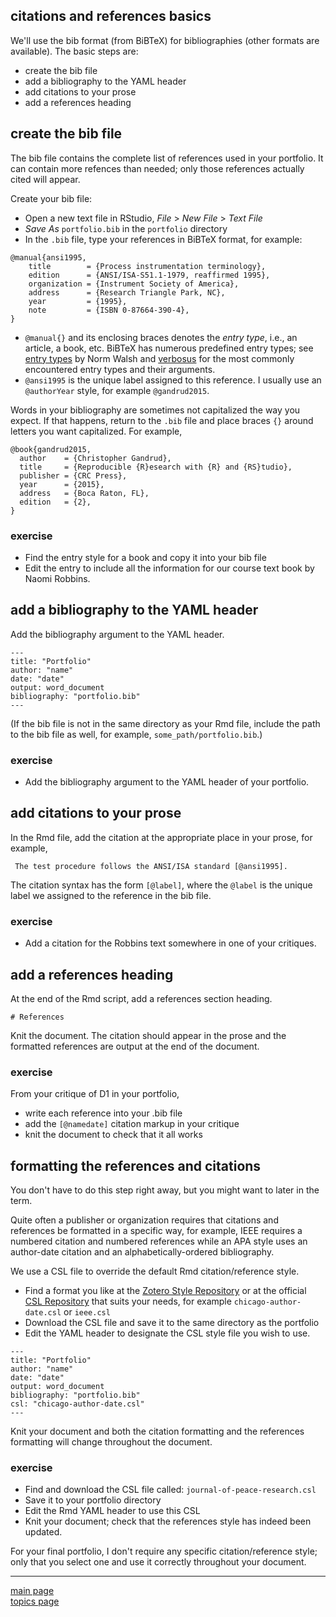 
citations and references basics
-------------------------------

We'll use the bib format (from BiBTeX) for bibliographies (other formats are available). The basic steps are:

-   create the bib file
-   add a bibliography to the YAML header
-   add citations to your prose
-   add a references heading

create the bib file
-------------------

The bib file contains the complete list of references used in your portfolio. It can contain more refences than needed; only those references actually cited will appear.

Create your bib file:

-   Open a new text file in RStudio, *File* &gt; *New File* &gt; *Text File*
-   *Save As* `portfolio.bib` in the `portfolio` directory
-   In the `.bib` file, type your references in BiBTeX format, for example:

<pre class="r"><code>@manual{ansi1995,
    title        = {Process instrumentation terminology},
    edition      = {ANSI/ISA-S51.1-1979, reaffirmed 1995},
    organization = {Instrument Society of America},
    address      = {Research Triangle Park, NC},
    year         = {1995},
    note         = {ISBN 0-87664-390-4},
}</code></pre>
-   `@manual{}` and its enclosing braces denotes the *entry type*, i.e., an article, a book, etc. BiBTeX has numerous predefined entry types; see [entry types](https://nwalsh.com/tex/texhelp/bibtx-7.html) by Norm Walsh and [verbosus](https://verbosus.com/bibtex-style-examples.html) for the most commonly encountered entry types and their arguments.
-   `@ansi1995` is the unique label assigned to this reference. I usually use an `@authorYear` style, for example `@gandrud2015`.

Words in your bibliography are sometimes not capitalized the way you expect. If that happens, return to the `.bib` file and place braces `{}` around letters you want capitalized. For example,

    @book{gandrud2015,
      author    = {Christopher Gandrud}, 
      title     = {Reproducible {R}esearch with {R} and {RS}tudio},
      publisher = {CRC Press},
      year      = {2015},
      address   = {Boca Raton, FL},
      edition   = {2},
    }

### exercise

-   Find the entry style for a book and copy it into your bib file
-   Edit the entry to include all the information for our course text book by Naomi Robbins.

add a bibliography to the YAML header
-------------------------------------

Add the bibliography argument to the YAML header.

<pre class="r"><code>---
title: "Portfolio"
author: "name"
date: "date"
output: word_document
bibliography: "portfolio.bib"
---</code></pre>
(If the bib file is not in the same directory as your Rmd file, include the path to the bib file as well, for example, `some_path/portfolio.bib`.)

### exercise

-   Add the bibliography argument to the YAML header of your portfolio.

add citations to your prose
---------------------------

In the Rmd file, add the citation at the appropriate place in your prose, for example,

<pre class="r"><code> The test procedure follows the ANSI/ISA standard [@ansi1995]. 
</code></pre>
The citation syntax has the form `[@label]`, where the `@label` is the unique label we assigned to the reference in the bib file.

### exercise

-   Add a citation for the Robbins text somewhere in one of your critiques.

add a references heading
------------------------

At the end of the Rmd script, add a references section heading.

<pre class="r"><code># References
</code></pre>
Knit the document. The citation should appear in the prose and the formatted references are output at the end of the document.

### exercise

From your critique of D1 in your portfolio,

-   write each reference into your .bib file
-   add the `[@namedate]` citation markup in your critique
-   knit the document to check that it all works

formatting the references and citations
---------------------------------------

You don't have to do this step right away, but you might want to later in the term.

Quite often a publisher or organization requires that citations and references be formatted in a specific way, for example, IEEE requires a numbered citation and numbered references while an APA style uses an author-date citation and an alphabetically-ordered bibliography.

We use a CSL file to override the default Rmd citation/reference style.

-   Find a format you like at the [Zotero Style Repository](https://www.zotero.org/styles) or at the official [CSL Repository](https://github.com/citation-style-language/styles) that suits your needs, for example `chicago-author-date.csl` or `ieee.csl`
-   Download the CSL file and save it to the same directory as the portfolio
-   Edit the YAML header to designate the CSL style file you wish to use.

<pre class="r"><code>---
title: "Portfolio"
author: "name"
date: "date"
output: word_document
bibliography: "portfolio.bib"
csl: "chicago-author-date.csl"
---</code></pre>
Knit your document and both the citation formatting and the references formatting will change throughout the document.

### exercise

-   Find and download the CSL file called: `journal-of-peace-research.csl`
-   Save it to your portfolio directory
-   Edit the Rmd YAML header to use this CSL
-   Knit your document; check that the references style has indeed been updated.

For your final portfolio, I don't require any specific citation/reference style; only that you select one and use it correctly throughout your document.

------------------------------------------------------------------------

[main page](../README.md)<br> [topics page](../README-by-topic.md)
